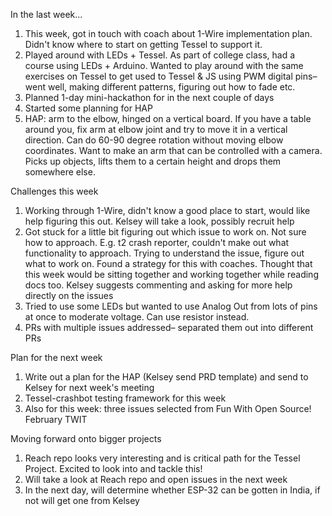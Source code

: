 In the last week...
1. This week, got in touch with coach about 1-Wire implementation plan. Didn't know where to start on getting Tessel to support it.
1. Played around with LEDs + Tessel. As part of college class, had a course using LEDs + Arduino. Wanted to play around with the same exercises on Tessel to get used to Tessel & JS using PWM digital pins– went well, making different patterns, figuring out how to fade etc.
1. Planned 1-day mini-hackathon for in the next couple of days
1. Started some planning for HAP
1. HAP: arm to the elbow, hinged on a vertical board. If you have a table around you, fix arm at elbow joint and try to move it in a vertical direction. Can do 60-90 degree rotation without moving elbow coordinates. Want to make an arm that can be controlled with a camera. Picks up objects, lifts them to a certain height and drops them somewhere else.

Challenges this week
1. Working through 1-Wire, didn't know a good place to start, would like help figuring this out. Kelsey will take a look, possibly recruit help
1. Got stuck for a little bit figuring out which issue to work on. Not sure how to approach. E.g. t2 crash reporter, couldn't make out what functionality to approach. Trying to understand the issue, figure out what to work on. Found a strategy for this with coaches. Thought that this week would be sitting together and working together while reading docs too. Kelsey suggests commenting and asking for more help directly on the issues
1. Tried to use some LEDs but wanted to use Analog Out from lots of pins at once to moderate voltage. Can use resistor instead.
1. PRs with multiple issues addressed– separated them out into different PRs

Plan for the next week
1. Write out a plan for the HAP (Kelsey send PRD template) and send to Kelsey for next week's meeting
1. Tessel-crashbot testing framework for this week
1. Also for this week: three issues selected from Fun With Open Source! February TWIT

Moving forward onto bigger projects
1. Reach repo looks very interesting and is critical path for the Tessel Project. Excited to look into and tackle this!
1. Will take a look at Reach repo and open issues in the next week
1. In the next day, will determine whether ESP-32 can be gotten in India, if not will get one from Kelsey
